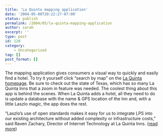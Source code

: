 ```yaml
---
title: 'La Quinta mapping application'
date: '2004-05-08T20:22:27-07:00'
status: publish
permalink: /2004/05/la-quinta-mapping-application
author: sarah
excerpt: ''
type: post
id: 120
category:
    - Uncategorized
tag: []
post_format: []
---
```

The mapping application gives consumers a visual way to quickly and easily find a hotel. To try it yourself click “search by map” on the [La Quinta homepage](http://www.lq.com/). Be sure to check out the state of Texas, which has so many La Quinta Inns that a zoom in feature was needed. The coolest thing about this app is behind the scenes. When La Quinta adds a hotel, all they need to do is update a database with the name &amp; GPS location of the Inn and, with a little Laszlo magic, the app does the rest.

“Laszlo’s use of open standards makes it easy for us to integrate LPS into our existing architecture without added complexity or infrastructure costs,” said Raven Zachary, Director of Internet Technology at La Quinta Inns. ([read more](http://biz.yahoo.com/bw/040505/55677_1.html))